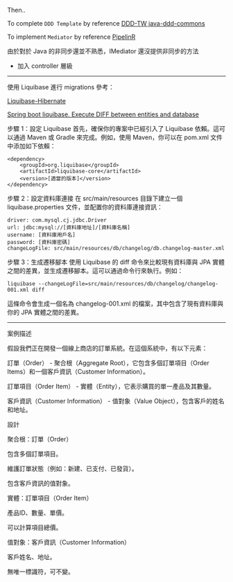 Then..

To complete `DDD Template` by reference [DDD-TW java-ddd-commons](https://github.com/ddd-tw/java-ddd-commons/tree/master)

To implement `Mediator` by reference [PipelinR](https://github.com/sizovs/PipelinR#alternatives)

由於對於 Java 的非同步還並不熟悉，IMediator 還沒提供非同步的方法

- 加入 controller 層級

---

使用 Liquibase 進行 migrations 參考：

[Liquibase-Hibernate](https://github.com/liquibase/liquibase-hibernate)

[Spring boot liquibase. Execute DIFF between entities and database](https://stackoverflow.com/questions/60991196/spring-boot-liquibase-execute-diff-between-entities-and-database)

步驟 1：設定 Liquibase
首先，確保你的專案中已經引入了 Liquibase 依賴。這可以通過 Maven 或 Gradle 來完成。例如，使用 Maven，你可以在 pom.xml 文件中添加如下依賴：
```
<dependency>
    <groupId>org.liquibase</groupId>
    <artifactId>liquibase-core</artifactId>
    <version>[適當的版本]</version>
</dependency>

```

步驟 2：設定資料庫連接
在 src/main/resources 目錄下建立一個 liquibase.properties 文件，並配置你的資料庫連接資訊：
```
driver: com.mysql.cj.jdbc.Driver
url: jdbc:mysql://[資料庫地址]/[資料庫名稱]
username: [資料庫用戶名]
password: [資料庫密碼]
changeLogFile: src/main/resources/db/changelog/db.changelog-master.xml
```

步驟 3：生成遷移腳本
使用 Liquibase 的 diff 命令來比較現有資料庫與 JPA 實體之間的差異，並生成遷移腳本。這可以通過命令行來執行。例如：
```
liquibase --changeLogFile=src/main/resources/db/changelog/changelog-001.xml diff
```

這條命令會生成一個名為 changelog-001.xml 的檔案，其中包含了現有資料庫與你的 JPA 實體之間的差異。


---

案例描述

假設我們正在開發一個線上商店的訂單系統。在這個系統中，有以下元素：

訂單（Order） - 聚合根（Aggregate Root），它包含多個訂單項目（Order Items）和一個客戶資訊（Customer Information）。

訂單項目（Order Item） - 實體（Entity），它表示購買的單一產品及其數量。

客戶資訊（Customer Information） - 值對象（Value Object），包含客戶的姓名和地址。

設計

聚合根：訂單（Order）

包含多個訂單項目。

維護訂單狀態（例如：新建、已支付、已發貨）。

包含客戶資訊的值對象。

實體：訂單項目（Order Item）

產品ID、數量、單價。

可以計算項目總價。

值對象：客戶資訊（Customer Information）

客戶姓名、地址。

無唯一標識符，可不變。
